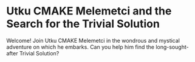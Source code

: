 # Utku CMAKE Melemetci and the Search for the Trivial Solution

Welcome! Join Utku CMAKE Melemetci in the wondrous and mystical adventure on which he embarks. Can you help him find the long-sought-after Trivial Solution?
